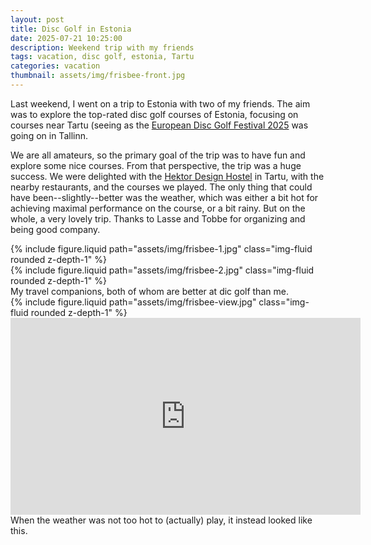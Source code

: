 ```yaml
---
layout: post
title: Disc Golf in Estonia
date: 2025-07-21 10:25:00
description: Weekend trip with my friends
tags: vacation, disc golf, estonia, Tartu
categories: vacation
thumbnail: assets/img/frisbee-front.jpg
---
```


Last weekend, I went on a trip to Estonia with two of my friends. The aim was to explore the top-rated disc golf courses of Estonia, focusing on courses near Tartu (seeing as the [European Disc Golf Festival 2025](https://www.discfestival.com/) was going on in Tallinn.

We are all amateurs, so the primary goal of the trip was to have fun and explore some nice courses. From that perspective, the trip was a huge success. We were delighted with the [Hektor Design Hostel](https://www.hektorstay.com/hostels/en/) in Tartu, with the nearby restaurants, and the courses we played. The only thing that could have been--slightly--better was the weather, which was either a bit hot for achieving maximal performance on the course, or a bit rainy. But on the whole, a very lovely trip. Thanks to Lasse and Tobbe for organizing and being good company.

<div class="row mt-3">
    <div class="col-sm mt-3 mt-md-0">
        {% include figure.liquid path="assets/img/frisbee-1.jpg" class="img-fluid rounded z-depth-1" %}
    </div>
    <div class="col-sm mt-3 mt-md-0">
        {% include figure.liquid path="assets/img/frisbee-2.jpg" class="img-fluid rounded z-depth-1" %}
    </div>
</div>
<div class="caption">
    My travel companions, both of whom are better at dic golf than me. 
</div>

<div class="row mt-3">
    <div class="col-sm mt-3 mt-md-0">
        {% include figure.liquid path="assets/img/frisbee-view.jpg" class="img-fluid rounded z-depth-1" %}
    </div>
</div>

<div align="center">
<iframe width="560" height="315" src="https://www.youtube.com/embed/n6Kgq_UEie8?si=lz_UGusGV5vPcrmO" title="YouTube video player" frameborder="0" allow="accelerometer; autoplay; clipboard-write; encrypted-media; gyroscope; picture-in-picture; web-share" referrerpolicy="strict-origin-when-cross-origin" allowfullscreen></iframe>
</div>
<div class="caption">
    When the weather was not too hot to (actually) play, it instead looked like this.
</div>
